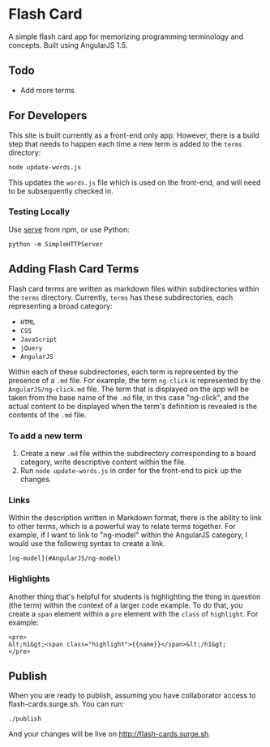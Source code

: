 # Flash Card

A simple flash card app for memorizing programming terminology and concepts. Built using AngularJS 1.5.

## Todo

* Add more terms

## For Developers

This site is built currently as a front-end only app. However, there is a build step that needs to happen each time a new term is added to the `terms` directory:

`node update-words.js`

This updates the `words.js` file which is used on the front-end, and will need to be subsequently checked in.

### Testing Locally

Use [serve](https://www.npmjs.com/package/serve) from npm, or use Python:

```
python -m SimpleHTTPServer
```

## Adding Flash Card Terms

Flash card terms are written as markdown files within subdirectories within the `terms` directory. Currently, `terms` has these subdirectories, each representing a broad category:

* `HTML`
* `CSS`
* `JavaScript`
* `jQuery`
* `AngularJS`

Within each of these subdirectories, each term is represented by the presence of a `.md` file. For example, the term `ng-click` is represented by the `AngularJS/ng-click.md` file. The term that is displayed on the app will be taken from the base name of the `.md` file, in this case "ng-click", and the actual content to be displayed when the term's definition is revealed is the contents of the `.md` file.

### To add a new term

1. Create a new `.md` file within the subdirectory corresponding to a board category, write descriptive content within the file.
2. Run `node update-words.js` in order for the front-end to pick up the changes.

### Links

Within the description written in Markdown format, there is the ability to link to other terms, which is a powerful way to relate terms together. For example, if I want to link to "ng-model" within the AngularJS category, I would use the following syntax to create a link.

```
[ng-model](#AngularJS/ng-model)
```

### Highlights

Another thing that's helpful for students is highlighting the thing in question (the term) within the context of a larger code example. To do that, you create a `span` element within a `pre` element with the `class` of `highlight`. For example:

```
<pre>
&lt;h1&gt;<span class="highlight">{{name}}</span>&lt;/h1&gt;
</pre>
```

## Publish

When you are ready to publish, assuming you have collaborator access to flash-cards.surge.sh. You can run:

```
./publish
```

And your changes will be live on <http://flash-cards.surge.sh>.
